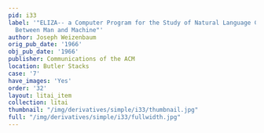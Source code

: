 ```yaml
---
pid: i33
label: '"ELIZA-- a Computer Program for the Study of Natural Language Communication
  Between Man and Machine"'
author: Joseph Weizenbaum
orig_pub_date: '1966'
obj_pub_date: '1966'
publisher: Communications of the ACM
location: Butler Stacks
case: '7'
have_images: 'Yes'
order: '32'
layout: litai_item
collection: litai
thumbnail: "/img/derivatives/simple/i33/thumbnail.jpg"
full: "/img/derivatives/simple/i33/fullwidth.jpg"
---
```

